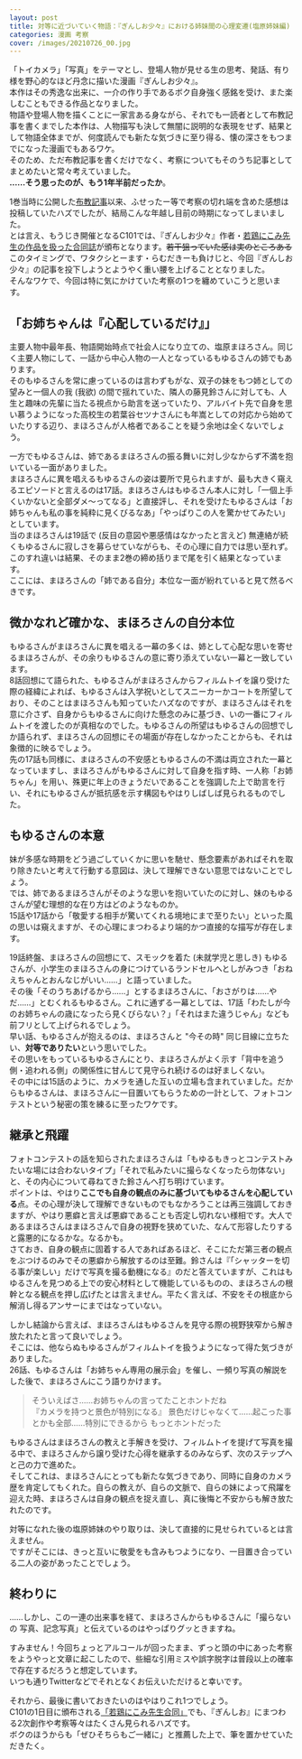 ```yaml
---
layout: post
title: 対等に近づいていく物語：『ぎんしお少々』における姉妹間の心理変遷(塩原姉妹編)
categories: 漫画 考察
cover: /images/20210726_00.jpg
---
```


「トイカメラ」「写真」をテーマとし、登場人物が見せる生の思考、発話、有り様を野心的なほど丹念に描いた漫画『ぎんしお少々』。  
本作はその秀逸な出来に、一介の作り手であるボク自身強く感銘を受け、また楽しむこともできる作品となりました。  
物語や登場人物を描くことに一家言ある身ながら、それでも一読者として布教記事を書くまでした本作は、人物描写も決して無闇に説明的な表現をせず、結果として物語全体までが、何度読んでも新たな気づきに至り得る、懐の深さをもつまでになった漫画でもあるワケ。  
そのため、ただ布教記事を書くだけでなく、考察についてもそのうち記事としてまとめたいと常々考えていました。  
**……そう思ったのが、もう1年半前だったか**。

1巻当時に公開した[布教記事][Ref1]以来、ふせったー等で考察の切れ端を含めた感想は投稿していたハズでしたが、結局こんな年越し目前の時期になってしまいました。  
とは言え、もうじき開催となるC101では、『ぎんしお少々』作者・[若鶏にこみ先生の作品を扱った合同誌][Ref2]が頒布となります。~~若干狙っていた感は実のところある~~このタイミングで、ワタクシとーます・らむだきーも負けじと、今回『ぎんしお少々』の記事を投下しようとようやく重い腰を上げることとなりました。  
そんなワケで、今回は特に気にかけていた考察の1つを纏めていこうと思います。

## 「お姉ちゃんは『心配しているだけ』」

主要人物中最年長、物語開始時点で社会人になり立ての、塩原まほろさん。同じく主要人物にして、一話から中心人物の一人となっているもゆるさんの姉でもあります。  
そのもゆるさんを常に慮っているのは言わずもがな、双子の妹をもつ姉としての望みと一個人の我 (我欲) の間で揺れていた、隣人の藤見鈴さんに対しても、人生と趣味の先輩に当たる視点から助言を送っていたり、アルバイト先で自身を思い慕うようになった高校生の若葉谷セツナさんにも年嵩としての対応から始めていたりする辺り、まほろさんが人格者であることを疑う余地は全くないでしょう。

一方でもゆるさんは、姉であるまほろさんの振る舞いに対し少なからず不満を抱いている一面がありました。  
まほろさんに異を唱えるもゆるさんの姿は要所で見られますが、最も大きく窺えるエピソードと言えるのは17話。まほろさんはもゆるさん本人に対し「一個上手くいかないと全部ダメ〜ってなる」と直接評し、それを受けたもゆるさんは「お姉ちゃんも私の事を純粋に見くびるなあ」「やっぱりこの人を驚かせてみたい」としています。  
当のまほろさんは19話で (反目の意図や悪感情はなかったと言えど) 無連絡が続くもゆるさんに寂しさを募らせていながらも、その心理に自力では思い至れず。このすれ違いは結果、そのまま2巻の締め括りまで尾を引く結果となっています。  
ここには、まほろさんの「姉である自分」本位な一面が紛れていると見て然るべきです。

## 微かなれど確かな、まほろさんの自分本位

もゆるさんがまほろさんに異を唱える一幕の多くは、姉として心配な思いを寄せるまほろさんが、その余りもゆるさんの意に寄り添えていない一幕と一致しています。  
8話回想にて語られた、もゆるさんがまほろさんからフィルムトイを譲り受けた際の経緯によれば、もゆるさんは入学祝いとしてスニーカーかコートを所望しており、そのことはまほろさんも知っていたハズなのですが、まほろさんはそれを意に介さず、自身からもゆるさんに向けた懸念のみに基づき、いの一番にフィルムトイを渡したのが真相なのでした。もゆるさんの所望はもゆるさんの回想でしか語られず、まほろさんの回想にその場面が存在しなかったことからも、それは象徴的に映るでしょう。  
先の17話も同様に、まほろさんの不安感ともゆるさんの不満は両立された一幕となっていますし、まほろさんがもゆるさんに対して自身を指す時、一人称「お姉ちゃん」を用い、殊更に年上のきょうだいであることを強調した上で助言を行い、それにもゆるさんが抵抗感を示す構図もやはりしばしば見られるものでした。

## もゆるさんの本意

妹が多感な時期をどう過ごしていくかに思いを馳せ、懸念要素があればそれを取り除きたいと考えて行動する意図は、決して理解できない意思ではないことでしょう。  
では、姉であるまほろさんがそのような思いを抱いていたのに対し、妹のもゆるさんが望む理想的な在り方はどのようなものか。  
15話や17話から「敬愛する相手が驚いてくれる境地にまで至りたい」といった風の思いは窺えますが、その心理にまつわるより端的かつ直接的な描写が存在します。

19話終盤、まほろさんの回想にて、スモックを着た (未就学児と思しき) もゆるさんが、小学生のまほろさんの身につけているランドセルへとしがみつき「おねえちゃんとおんなじがいい……」と語っていました。  
その後「そのうちあげるから……」とするまほろさんに、「おさがりは……やだ……」とむくれるもゆるさん。これに通ずる一幕としては、17話「わたしが今のお姉ちゃんの歳になったら見くびらない？」「それはまた違うじゃん」なども前フリとして上げられるでしょう。  
早い話、もゆるさんが抱えるのは、まほろさんと "今その時" 同じ目線に立ちたい、**対等でありたい**という思いでした。  
その思いをもっているもゆるさんにとり、まほろさんがよく示す「背中を追う側・追われる側」の関係性に甘んじて見守られ続けるのは好ましくない。  
その中には15話のように、カメラを通した互いの立場も含まれていました。だからもゆるさんは、まほろさんに一目置いてもらうための一計として、フォトコンテストという秘密の策を練るに至ったワケです。

## 継承と飛躍

フォトコンテストの話を知らされたまほろさんは「もゆるもきっとコンテストみたいな場には合わないタイプ」「それで私みたいに撮らなくなったら勿体ない」と、その内心について尋ねてきた鈴さんへ打ち明けています。  
ポイントは、やはり**ここでも自身の観点のみに基づいてもゆるさんを心配している**点。その心理が決して理解できないものでもなかろうことは再三強調しておきますが、やはり悪癖と言えば悪癖であることも否定し切れない様相です。大人であるまほろさんはまほろさんで自身の視野を狭めていた、なんて形容したりすると露悪的になるかな。なるかも。  
さておき、自身の観点に固着する人であればあるほど、そこにただ第三者の観点をぶつけるのみでその悪癖から解放するのは至難。鈴さんは『「シャッターを切る事が楽しい」だけで写真を撮る動機になる』のだと答えていますが、これはもゆるさんを見つめる上での安心材料として機能しているものの、まほろさんの根幹となる観点を押し広げたとは言えません。平たく言えば、不安をその根底から解消し得るアンサーにまではなっていない。

しかし結論から言えば、まほろさんはもゆるさんを見守る際の視野狭窄から解き放たれたと言って良いでしょう。  
そこには、他ならぬもゆるさんがフィルムトイを扱うようになって得た気づきがありました。  
26話、もゆるさんは「お姉ちゃん専用の展示会」を催し、一頻り写真の解説をした後で、まほろさんにこう語りかけます。

> そういえばさ……お姉ちゃんの言ってたことホントだね  
『カメラを持つと景色が特別になる』
景色だけじゃなくて……起こった事とかも全部……特別にできるから もっとホントだった

もゆるさんはまほろさんの教えと手解きを受け、フィルムトイを提げて写真を撮る中で、まほろさんから譲り受けた心得を継承するのみならず、次のステップへと己の力で進めた。  
そしてこれは、まほろさんにとっても新たな気づきであり、同時に自身のカメラ歴を肯定してもくれた。自らの教えが、自らの文脈で、自らの妹によって飛躍を迎えた時、まほろさんは自身の観点を捉え直し、真に後悔と不安からも解き放たれたのです。

対等になれた後の塩原姉妹のやり取りは、決して直接的に見せられているとは言えません。  
ですがそこには、きっと互いに敬愛をも含みもつようになり、一目置き合っている二人の姿があったことでしょう。

## 終わりに

……しかし、この一連の出来事を経て、まほろさんからもゆるさんに「撮らないの 写真、記念写真」と伝えているのはやっぱりグッときますね。

すみません！今回ちょっとアルコールが回ったまま、ずっと頭の中にあった考察をようやっと文章に起こしたので、些細な引用ミスや誤字脱字は普段以上の確率で存在するだろうと想定しています。  
いつも通りTwitterなどでそれとなくお伝えいただけると幸いです。

それから、最後に書いておきたいのはやはりこれ1つでしょう。  
C101の1日目に頒布される[「若鶏にこみ先生合同」][Ref2]でも、『ぎんしお』にまつわる2次創作や考察等々はたくさん見られるハズです。  
ボクのほうからも「ぜひそちらもご一緒に」と推薦した上で、筆を置かせていただきたく。

[Ref1]: /2021-07-26-comic/
[Ref2]: https://twitter.com/iwasakiizumi/status/1607708003586789379
